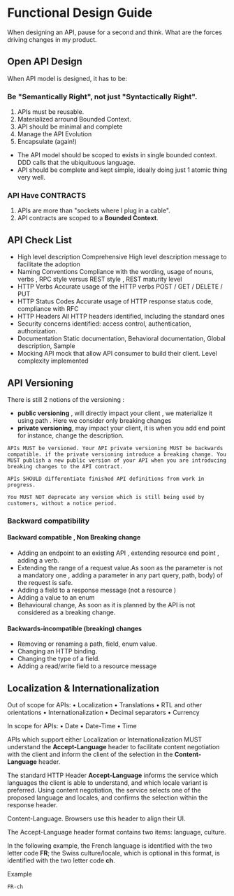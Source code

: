 # Functional Design Guide

When designing an API, pause for a second and think. What are the forces driving changes in my product.

## Open API Design

When API model is designed, it has to be:
### Be "Semantically Right", not just "Syntactically Right".

1. APIs must be reusable.
2. Materialized arround Bounded Context.
3. API should be minimal and complete
4. Manage the API Evolution
5. Encapsulate (again!)

- The API model should be scoped to exists in  single bounded context. DDD calls that the ubiquituous language.
- API should be complete and kept simple, ideally doing just 1 atomic thing very well.

### API Have CONTRACTS 

1. APIs are more than "sockets where I plug in a cable".
2. API contracts are scoped to a <b>Bounded Context</b>.

## API Check List

- High level description Comprehensive High level description message to facilitate the adoption
- Naming Conventions Compliance with the wording, usage of nouns, verbs , RPC style versus REST style , REST maturity level
- HTTP Verbs Accurate usage of the HTTP verbs POST / GET / DELETE / PUT
- HTTP Status Codes Accurate usage of HTTP response status code, compliance with RFC
- HTTP Headers All HTTP headers identified, including the standard ones
- Security concerns identified: access control, authentication, authorization.
- Documentation Static documentation, Behavioral documentation, Global description, Sample
- Mocking API mock that allow API consumer to build their client. Level complexity implemented

## API Versioning

There is still 2 notions of the versioning : 
- <b>public versioning</b> , will directly impact your client , we materialize it using path . Here we consider only breaking changes 
- <b>private versioning</b>, may impact your client, it is when you add end point for instance, change the description.

```
APIs MUST be versioned. Your API private versioning MUST be backwards compatible. if the private versioning introduce a breaking change. You MUST publish a new public version of your API when you are introducing breaking changes to the API contract.

APIs SHOULD differentiate finished API definitions from work in progress.

You MUST NOT deprecate any version which is still being used by customers, without a notice period.
```

### Backward compatibility

#### Backward compatible , Non Breaking change
- Adding an endpoint to an existing API , extending resource end point , adding a verb.
- Extending the range of a request value.As soon as the parameter is not a mandatory one , adding a parameter in any part query, path,
body) of the request is safe.
- Adding a field to a response message (not a resource )
- Adding a value to an enum
- Behavioural change, As soon as it is planned by the API is not considered as a breaking change.

#### Backwards-incompatible (breaking) changes
- Removing or renaming a path, field, enum value.
- Changing an HTTP binding.
- Changing the type of a field.
- Adding a read/write field to a resource message

## Localization & Internationalization

Out of scope for APIs:
• Localization
• Translations
• RTL and other orientations
• Internationalization
• Decimal separators
• Currency

In scope for APIs:
• Date
• Date-Time
• Time

APIs which support either Localization or Internationalization MUST understand the <b>Accept-Language</b> header to facilitate content negotiation with the client and inform the client of the selection in the <b>Content-Language</b> header.

The standard HTTP Header <b>Accept-Language</b> informs the service which languages the client is able to understand, and which locale variant is preferred. Using content negotiation, the service selects one of the proposed language and locales, and confirms the selection within the response header.

Content-Language. Browsers use this header to align their UI.

The Accept-Language header format contains two items: language, culture.

In the following example, the French language is identified with the two letter code <b>FR</b>; the Swiss culture/locale, which is optional in this format, is identified with the two letter code <b>ch</b>.

Example
```
FR-ch
```



